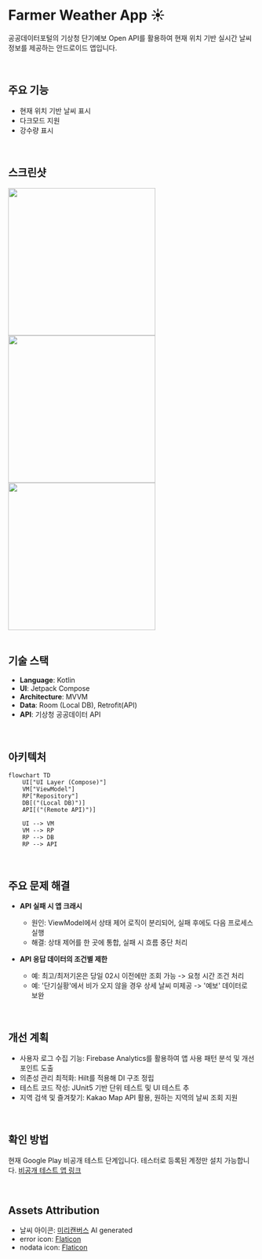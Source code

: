 # Farmer Weather App ☀️

공공데이터포털의 기상청 단기예보 Open API를 활용하여 현재 위치 기반 실시간 날씨 정보를 제공하는 안드로이드 앱입니다.

<br>
  
## 주요 기능
- 현재 위치 기반 날씨 표시
- 다크모드 지원
- 강수량 표시

<br>

## 스크린샷
<img src="https://github.com/user-attachments/assets/901671f6-1564-4618-b6d7-49eb3ad83ed3" width="300" />
<img src="https://github.com/user-attachments/assets/d2a50508-6931-43a9-bc59-4b00057aeafe" width="300" />
<img src="https://github.com/user-attachments/assets/5c65f005-09ce-475a-bed7-ffa7af4c28b9" width="300" />

<br>
<br>

## 기술 스택
- **Language**: Kotlin
- **UI**: Jetpack Compose
- **Architecture**: MVVM
- **Data**: Room (Local DB), Retrofit(API)
- **API**: 기상청 공공데이터 API

<br>

## 아키텍처
```mermaid
flowchart TD
    UI["UI Layer (Compose)"]
    VM["ViewModel"]
    RP["Repository"]
    DB[("(Local DB)")]
    API[("(Remote API)")]

    UI --> VM
    VM --> RP
    RP --> DB
    RP --> API

```

<br>

## 주요 문제 해결
- **API 실패 시 앱 크래시**
  - 원인: ViewModel에서 상태 제어 로직이 분리되어, 실패 후에도 다음 프로세스 실행
  - 해결: 상태 제어를 한 곳에 통합, 실패 시 흐름 중단 처리

- **API 응답 데이터의 조건별 제한**
  - 예: 최고/최저기온은 당일 02시 이전에만 조회 가능 -> 요청 시간 조건 처리
  - 예: '단기실황'에서 비가 오지 않을 경우 상세 날씨 미제공 -> '예보' 데이터로 보완

<br>

## 개선 계획
- 사용자 로그 수집 기능: Firebase Analytics를 활용하여 앱 사용 패턴 분석 및 개선 포인트 도출
- 의존성 관리 최적화: Hilt를 적용해 DI 구조 정립
- 테스트 코드 작성: JUnit5 기반 단위 테스트 및 UI 테스트 추
- 지역 검색 및 즐겨찾기: Kakao Map API 활용, 원하는 지역의 날씨 조회 지원

<br>

## 확인 방법
현재 Google Play 비공개 테스트 단계입니다.
테스터로 등록된 계정만 설치 가능합니다.
[비공개 테스트 앱 링크](https://play.google.com/store/apps/details?id=com.farmer.weather)

<br>

## Assets Attribution
- 날씨 아이콘: [미리캔버스](https://www.miricanvas.com/) AI generated
- error icon: [Flaticon](https://www.flaticon.com/free-icons/cross)
- nodata icon: [Flaticon](https://www.flaticon.com/free-icons/cancel)

